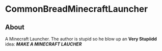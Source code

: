 # CommonBreadMinecraftLauncher
## About
A Minecraft Launcher.
The author is stupid so he blow up an **Very Stupiidd** idea: ***MAKE A MINECRAFT LAUCHER***
